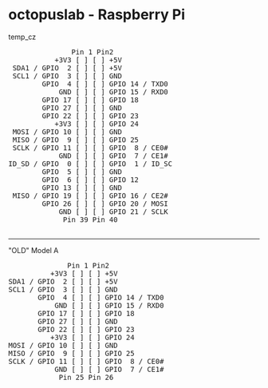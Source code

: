 # octopuslab - Raspberry Pi
temp_cz

<pre>
               Pin 1 Pin2
           +3V3 [ ] [ ] +5V
 SDA1 / GPIO  2 [ ] [ ] +5V
 SCL1 / GPIO  3 [ ] [ ] GND
        GPIO  4 [ ] [ ] GPIO 14 / TXD0
            GND [ ] [ ] GPIO 15 / RXD0
        GPIO 17 [ ] [ ] GPIO 18
        GPIO 27 [ ] [ ] GND
        GPIO 22 [ ] [ ] GPIO 23
           +3V3 [ ] [ ] GPIO 24
 MOSI / GPIO 10 [ ] [ ] GND
 MISO / GPIO  9 [ ] [ ] GPIO 25
 SCLK / GPIO 11 [ ] [ ] GPIO  8 / CE0#
            GND [ ] [ ] GPIO  7 / CE1#
ID_SD / GPIO  0 [ ] [ ] GPIO  1 / ID_SC
        GPIO  5 [ ] [ ] GND
        GPIO  6 [ ] [ ] GPIO 12
        GPIO 13 [ ] [ ] GND
 MISO / GPIO 19 [ ] [ ] GPIO 16 / CE2#
        GPIO 26 [ ] [ ] GPIO 20 / MOSI
            GND [ ] [ ] GPIO 21 / SCLK
             Pin 39 Pin 40                
             
</pre>

<hr />
"OLD" Model A

<pre>
              Pin 1 Pin2
          +3V3 [ ] [ ] +5V
SDA1 / GPIO  2 [ ] [ ] +5V
SCL1 / GPIO  3 [ ] [ ] GND
       GPIO  4 [ ] [ ] GPIO 14 / TXD0
           GND [ ] [ ] GPIO 15 / RXD0
       GPIO 17 [ ] [ ] GPIO 18
       GPIO 27 [ ] [ ] GND
       GPIO 22 [ ] [ ] GPIO 23
          +3V3 [ ] [ ] GPIO 24
MOSI / GPIO 10 [ ] [ ] GND
MISO / GPIO  9 [ ] [ ] GPIO 25
SCLK / GPIO 11 [ ] [ ] GPIO  8 / CE0#
           GND [ ] [ ] GPIO  7 / CE1#
            Pin 25 Pin 26
</pre>  
